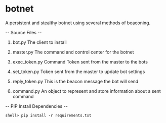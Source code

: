 # botnet
A persistent and stealthy botnet using several methods of beaconing.


-- Source Files --

1. bot.py
	The client to install

2. master.py
	The command and control center for the botnet

3. exec_token.py
	Command Token sent from the master to the bots

4. set_token.py
	Token sent from the master to update bot settings

5. reply_token.py
	This is the beacon message the bot will send

6. command.py
	An object to represent and store information about a sent command


-- PIP Install Dependencies --

    shell> pip install -r requirements.txt
